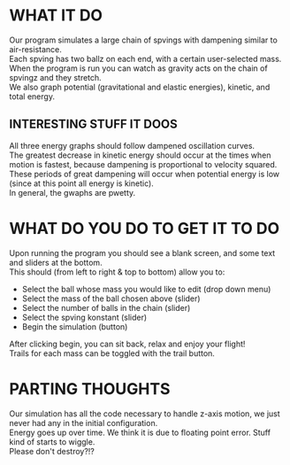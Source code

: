 # WHAT IT DO
Our program simulates a large chain of spvings with dampening similar to air-resistance. \
Each spving has two ballz on each end, with a certain user-selected mass. \
When the program is run you can watch as gravity acts on the chain of spvingz and they stretch. \
We also graph potential (gravitational and elastic energies), kinetic, and total energy.

## INTERESTING STUFF IT DOOS
All three energy graphs should follow dampened oscillation curves. \
The greatest decrease in kinetic energy should occur at the times when motion is fastest, because dampening is proportional to velocity squared. \
These periods of great dampening will occur when potential energy is low (since at this point all energy is kinetic). \
In general, the gwaphs are pwetty.

# WHAT DO YOU DO TO GET IT TO DO
Upon running the program you should see a blank screen, and some text and sliders at the bottom. \
This should (from left to right & top to bottom) allow you to:
* Select the ball whose mass you would like to edit (drop down menu)
* Select the mass of the ball chosen above (slider)
* Select the number of balls in the chain (slider)
* Select the spving konstant (slider)
* Begin the simulation (button)

After clicking begin, you can sit back, relax and enjoy your flight! \
Trails for each mass can be toggled with the trail button.

# PARTING THOUGHTS
Our simulation has all the code necessary to handle z-axis motion, we just never had any in the initial configuration. \
Energy goes up over time. We think it is due to floating point error. Stuff kind of starts to wiggle. \
Please don't destroy?!?
